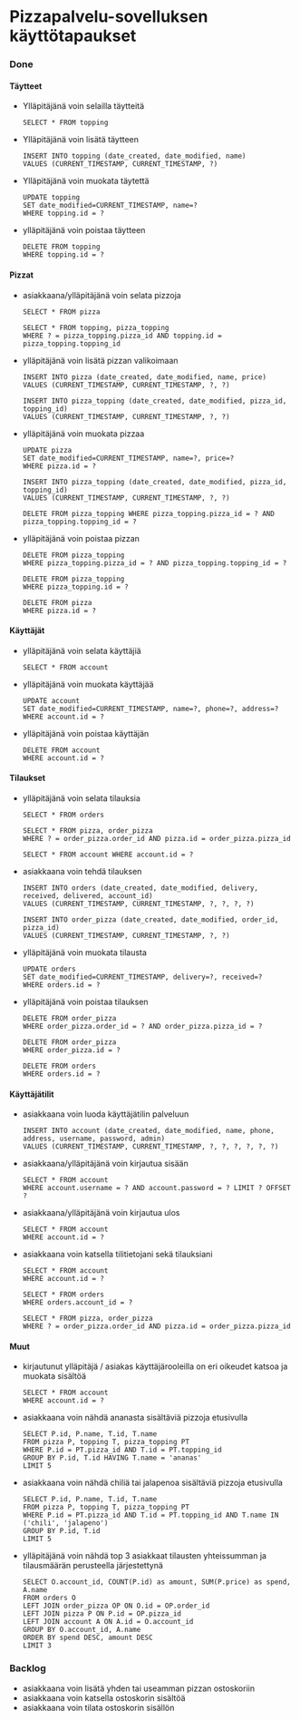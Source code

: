 # Pizzapalvelu-sovelluksen käyttötapaukset

### Done

#### Täytteet
- Ylläpitäjänä voin selailla täytteitä
  ```
  SELECT * FROM topping
  ```

- Ylläpitäjänä voin lisätä täytteen
  ```
  INSERT INTO topping (date_created, date_modified, name) 
  VALUES (CURRENT_TIMESTAMP, CURRENT_TIMESTAMP, ?)
  ```

- Ylläpitäjänä voin muokata täytettä
  ```
  UPDATE topping 
  SET date_modified=CURRENT_TIMESTAMP, name=? 
  WHERE topping.id = ?
  ```

- ylläpitäjänä voin poistaa täytteen
  ```
  DELETE FROM topping 
  WHERE topping.id = ?
  ```

#### Pizzat
- asiakkaana/ylläpitäjänä voin selata pizzoja
  ```
  SELECT * FROM pizza

  SELECT * FROM topping, pizza_topping 
  WHERE ? = pizza_topping.pizza_id AND topping.id = pizza_topping.topping_id
  ```

- ylläpitäjänä voin lisätä pizzan valikoimaan
  ```
  INSERT INTO pizza (date_created, date_modified, name, price) 
  VALUES (CURRENT_TIMESTAMP, CURRENT_TIMESTAMP, ?, ?)
  
  INSERT INTO pizza_topping (date_created, date_modified, pizza_id, topping_id) 
  VALUES (CURRENT_TIMESTAMP, CURRENT_TIMESTAMP, ?, ?)
  ```

- ylläpitäjänä voin muokata pizzaa
  ```
  UPDATE pizza 
  SET date_modified=CURRENT_TIMESTAMP, name=?, price=? 
  WHERE pizza.id = ?
  
  INSERT INTO pizza_topping (date_created, date_modified, pizza_id, topping_id) 
  VALUES (CURRENT_TIMESTAMP, CURRENT_TIMESTAMP, ?, ?)
  
  DELETE FROM pizza_topping WHERE pizza_topping.pizza_id = ? AND pizza_topping.topping_id = ?
  ```

- ylläpitäjänä voin poistaa pizzan
  ```
  DELETE FROM pizza_topping 
  WHERE pizza_topping.pizza_id = ? AND pizza_topping.topping_id = ?
  
  DELETE FROM pizza_topping 
  WHERE pizza_topping.id = ?
  
  DELETE FROM pizza 
  WHERE pizza.id = ?
  ```

#### Käyttäjät
- ylläpitäjänä voin selata käyttäjiä
  ```
  SELECT * FROM account
  ```

- ylläpitäjänä voin muokata käyttäjää
  ```
  UPDATE account 
  SET date_modified=CURRENT_TIMESTAMP, name=?, phone=?, address=? 
  WHERE account.id = ?
  ```

- ylläpitäjänä voin poistaa käyttäjän
  ```
  DELETE FROM account 
  WHERE account.id = ?
  ```


#### Tilaukset
- ylläpitäjänä voin selata tilauksia
  ```
  SELECT * FROM orders
  
  SELECT * FROM pizza, order_pizza 
  WHERE ? = order_pizza.order_id AND pizza.id = order_pizza.pizza_id
  
  SELECT * FROM account WHERE account.id = ?
  ```

- asiakkaana voin tehdä tilauksen
  ```
  INSERT INTO orders (date_created, date_modified, delivery, received, delivered, account_id) 
  VALUES (CURRENT_TIMESTAMP, CURRENT_TIMESTAMP, ?, ?, ?, ?)
  
  INSERT INTO order_pizza (date_created, date_modified, order_id, pizza_id) 
  VALUES (CURRENT_TIMESTAMP, CURRENT_TIMESTAMP, ?, ?)
  ```

- ylläpitäjänä voin muokata tilausta
  ```
  UPDATE orders 
  SET date_modified=CURRENT_TIMESTAMP, delivery=?, received=? 
  WHERE orders.id = ?
  ```

- ylläpitäjänä voin poistaa tilauksen
  ```
  DELETE FROM order_pizza 
  WHERE order_pizza.order_id = ? AND order_pizza.pizza_id = ?
  
  DELETE FROM order_pizza 
  WHERE order_pizza.id = ?
  
  DELETE FROM orders 
  WHERE orders.id = ?
  ```

#### Käyttäjätilit
- asiakkaana voin luoda käyttäjätilin palveluun
  ```
  INSERT INTO account (date_created, date_modified, name, phone, address, username, password, admin) 
  VALUES (CURRENT_TIMESTAMP, CURRENT_TIMESTAMP, ?, ?, ?, ?, ?, ?)
  ```

- asiakkaana/ylläpitäjänä voin kirjautua sisään
  ```
  SELECT * FROM account 
  WHERE account.username = ? AND account.password = ? LIMIT ? OFFSET ?
  ```

- asiakkaana/ylläpitäjänä voin kirjautua ulos
  ```
  SELECT * FROM account 
  WHERE account.id = ?
  ```

- asiakkaana voin katsella tilitietojani sekä tilauksiani
  ```
  SELECT * FROM account 
  WHERE account.id = ?
  
  SELECT * FROM orders 
  WHERE orders.account_id = ?
  
  SELECT * FROM pizza, order_pizza 
  WHERE ? = order_pizza.order_id AND pizza.id = order_pizza.pizza_id
  ```

#### Muut
- kirjautunut ylläpitäjä / asiakas käyttäjärooleilla on eri oikeudet katsoa ja muokata sisältöä
  ```
  SELECT * FROM account 
  WHERE account.id = ?
  ```

- asiakkaana voin nähdä ananasta sisältäviä pizzoja etusivulla
  ```
  SELECT P.id, P.name, T.id, T.name 
  FROM pizza P, topping T, pizza_topping PT 
  WHERE P.id = PT.pizza_id AND T.id = PT.topping_id 
  GROUP BY P.id, T.id HAVING T.name = 'ananas' 
  LIMIT 5
  ```

- asiakkaana voin nähdä chiliä tai jalapenoa sisältäviä pizzoja etusivulla
  ```
  SELECT P.id, P.name, T.id, T.name 
  FROM pizza P, topping T, pizza_topping PT 
  WHERE P.id = PT.pizza_id AND T.id = PT.topping_id AND T.name IN ('chili', 'jalapeno') 
  GROUP BY P.id, T.id 
  LIMIT 5
  ```

- ylläpitäjänä voin nähdä top 3 asiakkaat tilausten yhteissumman ja tilausmäärän perusteella järjestettynä
  ```
  SELECT O.account_id, COUNT(P.id) as amount, SUM(P.price) as spend, A.name 
  FROM orders O 
  LEFT JOIN order_pizza OP ON O.id = OP.order_id 
  LEFT JOIN pizza P ON P.id = OP.pizza_id 
  LEFT JOIN account A ON A.id = O.account_id 
  GROUP BY O.account_id, A.name 
  ORDER BY spend DESC, amount DESC
  LIMIT 3
  ```


### Backlog

- asiakkaana voin lisätä yhden tai useamman pizzan ostoskoriin
- asiakkaana voin katsella ostoskorin sisältöä
- asiakkaana voin tilata ostoskorin sisällön
